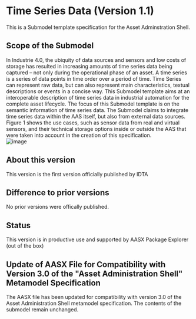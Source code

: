 # Time Series Data (Version 1.1) 

This is a Submodel template specification for the Asset Adminstration Shell.

## Scope of the Submodel 

In Industrie 4.0, the ubiquity of data sources and sensors and low costs of storage has resulted in increasing amounts of time series data being captured – not only during the operational phase of an asset. 
A time series is a series of data points in time order over a period of time. Time Series can represent raw data, but can also represent main characteristics, textual descriptions or events in a concise way. This Submodel template aims at an interoperable description of time series data in industrial automation for the complete asset lifecycle. The focus of this Submodel template is on the semantic information of time series data. The Submodel claims to integrate time series data within the AAS itself, but also from external data sources. Figure 1 shows the use cases, such as sensor data from real and virtual sensors, and their technical storage options inside or outside the AAS that were taken into account in the creation of this specification.  
![image](https://user-images.githubusercontent.com/93717810/223354761-a2a375ba-2486-40d5-86fe-81a57de58bde.png)

## About this version

This version is the first version officially published by IDTA


## Difference to prior versions

No prior versions were offically published.

## Status

This version is in productive use and supported by AASX Package Explorer (out of the box)

## Update of AASX File for Compatibility with Version 3.0 of the "Asset Administration Shell" Metamodel Specification

The AASX file has been updated for compatibility with version 3.0 of the Asset Administration Shell metamodel specification. The contents of the submodel remain unchanged.
